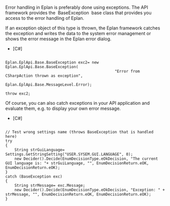 Error handling in Eplan is preferably done using exceptions. The API framework provides the  BaseException  base class that provides you access to the error handling of Eplan.

If an exception object of this type is thrown, the Eplan framework catches the exception and writes the data to the system error management or shows the error message in the Eplan error dialog.

* [C#]


```

Eplan.EplApi.Base.BaseException exc2= new Eplan.EplApi.Base.BaseException(
                                                "Error from CSharpAction thrown as exception",
                                                Eplan.EplApi.Base.MessageLevel.Error);

throw exc2;
```

Of course, you can also catch exceptions in your API application and evaluate them, e.g. to display your own error message.

* [C#]


```

// Test wrong settings name (throws BaseException that is handled here)
try
{
    String strGuiLanguage= Settings.GetStringSetting("USER.SYSEM.GUI.LANGUAGE", 0);
    new Decider().Decide(EnumDecisionType.eOkDecision, "The current GUI language is: "+ strGuiLanguage, "", EnumDecisionReturn.eOK, EnumDecisionReturn.eOK);
}
catch (BaseException exc)
{
    String strMessage= exc.Message;
    new Decider().Decide(EnumDecisionType.eOkDecision, "Exception: " + strMessage, "", EnumDecisionReturn.eOK, EnumDecisionReturn.eOK);
}
```